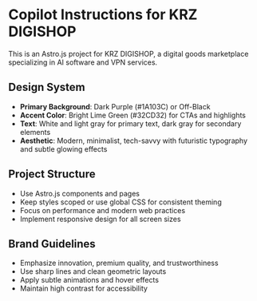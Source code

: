# Copilot Instructions for KRZ DIGISHOP

<!-- Use this file to provide workspace-specific custom instructions to Copilot. For more details, visit https://code.visualstudio.com/docs/copilot/copilot-customization#_use-a-githubcopilotinstructionsmd-file -->

This is an Astro.js project for KRZ DIGISHOP, a digital goods marketplace specializing in AI software and VPN services.

## Design System
- **Primary Background**: Dark Purple (#1A103C) or Off-Black
- **Accent Color**: Bright Lime Green (#32CD32) for CTAs and highlights
- **Text**: White and light gray for primary text, dark gray for secondary elements
- **Aesthetic**: Modern, minimalist, tech-savvy with futuristic typography and subtle glowing effects

## Project Structure
- Use Astro.js components and pages
- Keep styles scoped or use global CSS for consistent theming
- Focus on performance and modern web practices
- Implement responsive design for all screen sizes

## Brand Guidelines
- Emphasize innovation, premium quality, and trustworthiness
- Use sharp lines and clean geometric layouts
- Apply subtle animations and hover effects
- Maintain high contrast for accessibility
